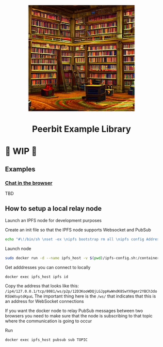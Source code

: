 
<br>
<p align="center">
    <img width="350" src="./library.jpeg"  alt="Libraryn">
</p>

<h1 align="center" style="border-bottom: none">
    <strong>
        Peerbit Example Library
        </strong>
</h1>

# 🚧 WIP 🚧

## Examples
### [Chat in the browser](./packages/browser-chat/)


TBD


## How to setup a local relay node

Launch an IPFS node for development purposes

Create an init file so that the IPFS node supports Websocket and PubSub
```sh
echo "#\!/bin/sh \nset -ex \nipfs bootstrap rm all \nipfs config Addresses.Swarm '[\"/ip4/0.0.0.0/tcp/4001\", \"/ip4/0.0.0.0/tcp/8081/ws\", \"/ip6/::/tcp/4001\"]' --json\nipfs config --json Pubsub.Enabled true \nipfs config Swarm.RelayService '{\"Enabled\": true}' --json" > ipfs-config.sh
```

Launch node
```sh
sudo docker run -d --name ipfs_host -v $(pwd)/ipfs-config.sh:/container-init.d/001-test.sh  -p 4001:4001 -p 4001:4001/udp -p 127.0.0.1:8080:8080 -p 127.0.0.1:8081:8081 -p 127.0.0.1:5001:5001 ipfs/kubo:latest daemon
```

Get adddresses you can connect to locally
```
docker exec ipfs_host ipfs id  
```

Copy the address that looks like this:
```/ip4/127.0.0.1/tcp/8081/ws/p2p/12D3KooWDQjLGJppKwWndK8SwYX9gmr2YBCh3doR5bWXxptdKpaL``` 
The important thing here is the ```/ws/``` that indicates that this is an address for WebSocket connections


If you want the docker node to relay PubSub messages between two browsers you need to make sure that the node is subscribing to that topic where the communication is going to occur

Run
```sh
docker exec ipfs_host pubsub sub TOPIC
```